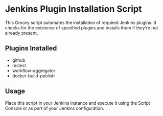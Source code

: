 # Jenkins Plugin Installation Script

This Groovy script automates the installation of required Jenkins plugins. It checks for the existence of specified plugins and installs them if they're not already present.

## Plugins Installed

- github
- mstest
- workflow-aggregator
- docker-build-publish

## Usage

Place this script in your Jenkins instance and execute it using the Script Console or as part of your Jenkins configuration.